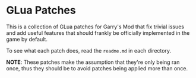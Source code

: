 # GLua Patches

This is a collection of GLua patches for Garry's Mod that fix trivial issues and add useful features that should frankly be officially implemented in the game by default.

To see what each patch does, read the `readme.md` in each directory.

**NOTE**: These patches make the assumption that they're only being ran once, thus they should be to avoid patches being applied more than once.
